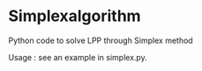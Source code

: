 # Simplexalgorithm
 Python code to solve LPP through Simplex method

 Usage : see an example in simplex.py.
